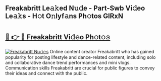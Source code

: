## Freakabritt Le𝚊𝚔ed N𝚞𝚍e - Part-Swb Vi𝚍eo Le𝚊𝚔s - H𝚘t O𝚗lyf𝚊ns Ph𝚘tos GlRxN

# <h2><a href="http://hfaezq.feru.top/?c=Freakabritt">🔗 👉 🔴 Freakabritt Vi𝚍𝚎o Ph𝚘t𝚘𝚜</a></h2>

[![Freakabritt Nu𝚍𝚎s](https://i.imgur.com/0TWrTi3.gif)](http://hfaezq.feru.top/?c=Freakabritt)
Online content creator Freakabritt who has gained popularity for posting lifestyle and dance-related content, including solo and collaborative dance trend performances and mini vlogs. Communication skills Freakabritt are crucial for public figures to convey their ideas and connect with the public. 
